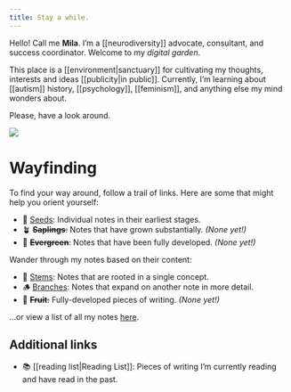 ```yaml
---
title: Stay a while.
---
```


Hello! Call me **Mila**. I’m a [[neurodiversity]] advocate, consultant, and success coordinator. Welcome to my *digital garden*.
 
This place is a [[environment|sanctuary]] for cultivating my thoughts, interests and ideas [[publicity|in public]]. Currently, I’m learning about [[autism]] history, [[psychology]], [[feminism]], and anything else my mind wonders about.

Please, have a look around.

![](https://images.unsplash.com/photo-1505235687559-28b5f54645b7?ixlib=rb-4.0.3&ixid=M3wxMjA3fDB8MHxwaG90by1wYWdlfHx8fGVufDB8fHx8fA%3D%3D&auto=format&fit=crop&w=1332&h=360&q=80&fp-y=0.55)

# Wayfinding

To find your way around, follow a trail of links. Here are some that might help you orient yourself:

- 🌱 [Seeds](/tags/seed): Individual notes in their earliest stages.
- 🪴 ~~**Saplings**:~~ Notes that have grown substantially. *(None yet!)*
- 🌲 ~~**Evergreen**~~: Notes that have been fully developed. *(None yet!)*

Wander through my notes based on their content:

- 🌳 [Stems](tags/stem): Notes that are rooted in a single concept.
- 🪵 [Branches](/tags/branch): Notes that expand on another note in more detail.
- 🍎 ~~**Fruit**:~~ Fully-developed pieces of writing. *(None yet!)*

…or view a list of all my notes [here](/notes/index).

## Additional links

- 📚 [[reading list|Reading List]]: Pieces of writing I’m currently reading and have read  in the past.
